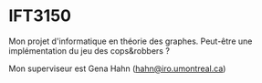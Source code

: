 # IFT3150
Mon projet d'informatique en théorie des graphes. Peut-être une implémentation du jeu des cops&amp;robbers ?

Mon superviseur est Gena Hahn (hahn@iro.umontreal.ca)
